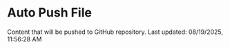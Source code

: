 # Auto Push File

Content that will be pushed to GitHub repository.
Last updated: 08/19/2025, 11:56:28 AM